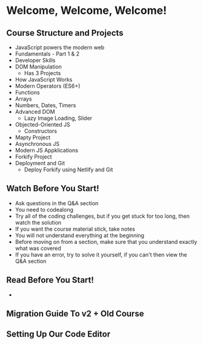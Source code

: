 # Welcome, Welcome, Welcome! 

## Course Structure and Projects 
- JavaScript powers the modern web 
- Fundamentals - Part 1 & 2
- Developer Skills 
- DOM Manipulation 
  - Has 3 Projects 
- How JavaScript Works
- Modern Operators (ES6+)
- Functions 
- Arrays 
- Numbers, Dates, Timers 
- Advanced DOM
  - Lazy Image Loading, Slider 
- Objected-Oriented JS 
  - Constructors 
- Mapty Project 
- Asynchronous JS 
- Modern JS Appklications 
- Forkify Project 
- Deployment and Git 
  - Deploy Forkify using Netlify and Git 

## Watch Before You Start! 
- Ask questions in the Q&A section 
- You need to codealong 
- Try all of the coding challenges, but if you get stuck for too long, then watch the solution 
- If you want the course material stick, take notes 
- You will not understand everything at the beginning 
- Before moving on from a section, make sure that you understand exactly what was covered
- If you have an error, try to solve it yourself, if you can't then view the Q&A section 

## Read Before You Start! 
- 

## Migration Guide To v2 + Old Course 

## Setting Up Our Code Editor 
